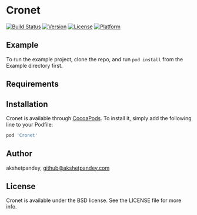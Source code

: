 # Cronet

[![Build Status](https://app.bitrise.io/app/d53aeedb8c8301c3/status.svg?token=Ru7JcjzoqI86H9vtHgTweQ&branch=master)](https://app.bitrise.io/app/d53aeedb8c8301c3)
[![Version](https://img.shields.io/cocoapods/v/Cronet.svg?style=flat)](https://cocoapods.org/pods/Cronet)
[![License](https://img.shields.io/cocoapods/l/Cronet.svg?style=flat)](https://cocoapods.org/pods/Cronet)
[![Platform](https://img.shields.io/cocoapods/p/Cronet.svg?style=flat)](https://cocoapods.org/pods/Cronet)

## Example

To run the example project, clone the repo, and run `pod install` from the Example directory first.

## Requirements

## Installation

Cronet is available through [CocoaPods](https://cocoapods.org). To install
it, simply add the following line to your Podfile:

```ruby
pod 'Cronet'
```

## Author

akshetpandey, github@akshetpandey.com

## License

Cronet is available under the BSD license. See the LICENSE file for more info.
